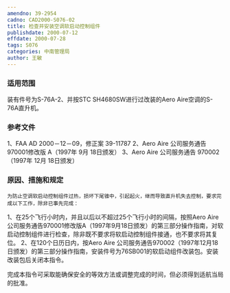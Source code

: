 ```yaml
---
amendno: 39-2954
cadno: CAD2000-S076-02
title: 检查并安装空调软启动控制组件
publishdate: 2000-07-12
effdate: 2000-07-28
tags: S076
categories: 中南管理局
author: 王敏
---
```


### 适用范围 
装有件号为S-76A-2、并按STC SH4680SW进行过改装的Aero Aire空调的S-76A直升机。

<!--more-->
### 参考文件
1、FAA AD 2000－12－09，修正案 39-11787 
2、Aero Aire 公司服务通告 970001修改版 A（1997年 9月 18日颁发）
 3、Aero Aire 公司服务通告 970002（1997年 12月 18日颁发）

### 原因、措施和规定 
    为防止空调软启动控制组件过热，损坏下尾锥中，引起起火，继而导致直升机失去控制，要求完成以下工作，除非已事先完成： 
1、在25个飞行小时内，并且以后以不超过25个飞行小时的间隔，按照Aero Aire 公司服务通告970001修改版A（1997年9月18日颁发）的第三部分操作指南，对软启动控制组件进行检查，除非既不要求将软启动控制组件接通，也不要求将其复位。 
    2、在120个日历日内，按Aero Aire 公司服务通告970002（1997年12月18日颁发）的第三部分操作指南，安装件号为76SB001的软启动组件改装包。安装改装包后关闭本指令。 
  
   完成本指令可采取能确保安全的等效方法或调整完成的时间，但必须得到适航当局的批准。
